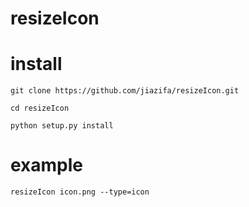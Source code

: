 # resizeIcon

# install 

```
git clone https://github.com/jiazifa/resizeIcon.git

cd resizeIcon

python setup.py install
```

# example

` resizeIcon icon.png --type=icon `